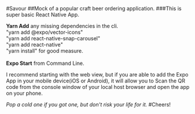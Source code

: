 #Savour
##Mock of a popular craft beer ordering application. 
###This is super basic React Native App.  

**Yarn Add** any missing dependencies in the cli.
<br>
"yarn add @expo/vector-icons" 
<br>
"yarn add react-native-snap-carousel"
<br>
"yarn add react-native"
<br>
"yarn install" for good measure. 
<br>
<br>
**Expo Start** from Command Line.  

I recommend starting with the web view, but if you are able to add the Expo App in your mobile device(iOS or Android), it will allow you to Scan the QR code from the console window of your local host browser and open the app on your phone. 

*Pop a cold one if you got one, but don't risk your life for it.* 
#Cheers!  
